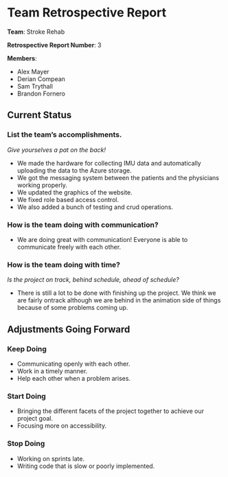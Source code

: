 # **Team Retrospective Report**

**Team**: Stroke Rehab

**Retrospective Report Number**: 3

**Members**:

* Alex Mayer  
* Derian Compean  
* Sam Trythall  
* Brandon Fornero

## **Current Status**

### **List the team’s accomplishments.**

*Give yourselves a pat on the back\!*

* We made the hardware for collecting IMU data and automatically uploading the data to the Azure storage.  
* We got the messaging system between the patients and the physicians working properly.  
* We updated the graphics of the website.  
* We fixed role based access control.  
* We also added a bunch of testing and crud operations.

### **How is the team doing with communication?**

* We are doing great with communication\! Everyone is able to communicate freely with each other.

### **How is the team doing with time?**

*Is the project on track, behind schedule, ahead of schedule?*

* There is still a lot to be done with finishing up the project. We think we are fairly ontrack although we are behind in the animation side of things because of some problems coming up.

## **Adjustments Going Forward**

### **Keep Doing**

* Communicating openly with each other.   
* Work in a timely manner.  
* Help each other when a problem arises.

### **Start Doing**

* Bringing the different facets of the project together to achieve our project goal.  
* Focusing more on accessibility.

### **Stop Doing**

* Working on sprints late.  
* Writing code that is slow or poorly implemented.

